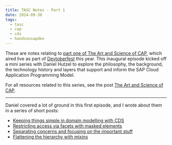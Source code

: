 ```yaml
---
title: TASC Notes - Part 1
date: 2024-09-30
tags:
  - tasc
  - cap
  - cds
  - handsonsapdev
---
```

These are notes relating to [part one of The Art and Science of CAP][1], which aired live as part of [Devtoberfest][6] this year. This inaugural episode kicked off a mini series with Daniel Hutzel to explore the philosophy, the background, the technology history and layers that support and inform the SAP Cloud Application Programming Model. 

For all resources related to this series, see the post [The Art and Science of CAP][99].

---

Daniel covered a lot of ground in this first episode, and I wrote about them in a series of short posts:

* [Keeping things simple in domain modelling with CDS][2]
* [Restricting access via facets with masked elements][3]
* [Separating concerns and focusing on the important stuff][4]
* [Flattening the hierarchy with mixins][5]

[1]: https://www.youtube.com/watch?v=XMchiFnDJ6E&list=PL6RpkC85SLQAe45xlhIfhTYB9G0mdRVjI&index=1
[2]: /blog/posts/2024/11/02/keeping-things-simple-in-domain-modelling-with-cds/
[3]: /blog/posts/2024/11/03/restricting-access-via-facets-with-masked-elements/
[4]: /blog/posts/2024/11/04/separating-concerns-and-focusing-on-the-important-stuff/
[5]: /blog/posts/2024/11/08/flattening-the-hierarchy-with-mixins/
[6]: https://developers.sap.com/devtoberfest.html
[99]: /blog/posts/2024/12/06/the-art-and-science-of-cap/
